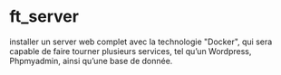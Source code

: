 # ft_server
installer un server web complet avec la technologie "Docker",
qui sera capable de faire tourner plusieurs services,
tel qu’un Wordpress, Phpmyadmin, ainsi qu’une base de donnée.
